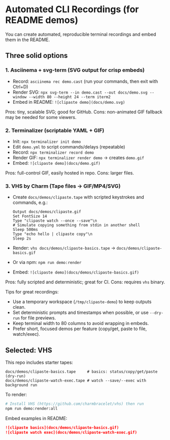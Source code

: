 # Automated CLI Recordings (for README demos)

You can create automated, reproducible terminal recordings and embed them in the README.

## Three solid options

### 1. Asciinema + svg-term (SVG output for crisp embeds)

- Record: `asciinema rec demo.cast` (run your commands, then exit with Ctrl+D)
- Render SVG: `npx svg-term --in demo.cast --out docs/demo.svg --window --width 80 --height 24 --term iterm2`
- Embed in README: `![clipaste demo](docs/demo.svg)`

Pros: tiny, scalable SVG; good for GitHub. Cons: non-animated GIF fallback may be needed for some viewers.

### 2. Terminalizer (scriptable YAML + GIF)

- Init: `npx terminalizer init demo`
- Edit `demo.yml` to script commands/delays (repeatable)
- Record: `npx terminalizer record demo`
- Render GIF: `npx terminalizer render demo` → creates `demo.gif`
- Embed: `![clipaste demo](docs/demo.gif)`

Pros: full-control GIF, easily hosted in repo. Cons: larger files.

### 3. VHS by Charm (Tape files → GIF/MP4/SVG)

- Create `docs/demos/clipaste.tape` with scripted keystrokes and commands, e.g.:

  ```tape
  Output docs/demos/clipaste.gif
  Set FontSize 14
  Type "clipaste watch --once --save"\n
  # Simulate copying something from stdin in another shell
  Sleep 500ms
  Type "echo hello | clipaste copy"\n
  Sleep 2s
  ```

- Render: `vhs docs/demos/clipaste-basics.tape` → `docs/demos/clipaste-basics.gif`
- Or via npm: `npm run demo:render`
- Embed: `![clipaste demo](docs/demos/clipaste-basics.gif)`

Pros: fully scripted and deterministic; great for CI. Cons: requires `vhs` binary.

Tips for great recordings:

- Use a temporary workspace (`/tmp/clipaste-demo`) to keep outputs clean.
- Set deterministic prompts and timestamps when possible, or use `--dry-run` for file previews.
- Keep terminal width to 80 columns to avoid wrapping in embeds.
- Prefer short, focused demos per feature (copy/get, paste to file, watch/exec).
  
## Selected: VHS

This repo includes starter tapes:

```text
docs/demos/clipaste-basics.tape     # basics: status/copy/get/paste (dry-run)
docs/demos/clipaste-watch-exec.tape # watch --save/--exec with background run
```

To render:

```bash
# Install VHS (https://github.com/charmbracelet/vhs) then run
npm run demo:render:all
```

Embed examples in README:

```markdown
![clipaste basics](docs/demos/clipaste-basics.gif)
![clipaste watch exec](docs/demos/clipaste-watch-exec.gif)
```
